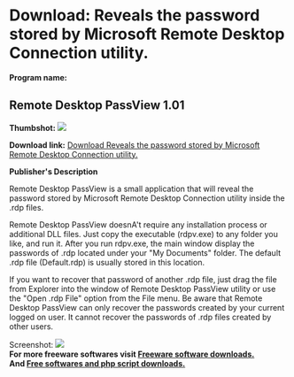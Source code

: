 # Download: Reveals the password stored by Microsoft Remote Desktop Connection utility.

**Program name:**

## Remote Desktop PassView 1.01

  
**Thumbshot:** ![](http://www.freewarefiles.com/screenshot/remdskpassview_md.gif)   
  
**Download link:** [Download Reveals the password stored by Microsoft Remote Desktop Connection utility.](http://freesoftwares.boysofts.com/Remote-Desktop-PassView_program_25590.html)  
  


**Publisher's Description**  
  


Remote Desktop PassView is a small application that will reveal the password stored by Microsoft Remote Desktop Connection utility inside the .rdp files. 

Remote Desktop PassView doesnA't require any installation process or additional DLL files. Just copy the executable (rdpv.exe) to any folder you like, and run it. After you run rdpv.exe, the main window display the passwords of .rdp located under your "My Documents" folder. The default .rdp file (Default.rdp) is usually stored in this location.

If you want to recover that password of another .rdp file, just drag the file from Explorer into the window of Remote Desktop PassView utility or use the "Open .rdp File" option from the File menu. Be aware that Remote Desktop PassView can only recover the passwords created by your current logged on user. It cannot recover the passwords of .rdp files created by other users. 

  
  
Screenshot: ![](http://www.freewarefiles.com/screenshot/remdskpassview.gif)   
**For more freeware softwares visit [Freeware software downloads.](http://freesoftwares.boysofts.com/)**   
**And [Free softwares and php script downloads.](http://www.boysofts.com/)**
